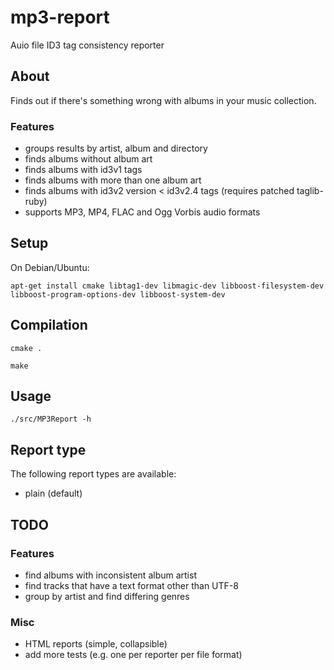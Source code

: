 mp3-report
==========

Auio file ID3 tag consistency reporter

## About
Finds out if there's something wrong with albums in your music collection.

### Features
* groups results by artist, album and directory
* finds albums without album art
* finds albums with id3v1 tags
* finds albums with more than one album art
* finds albums with id3v2 version < id3v2.4 tags (requires patched taglib-ruby)
* supports MP3, MP4, FLAC and Ogg Vorbis audio formats

## Setup

On Debian/Ubuntu:

`apt-get install cmake libtag1-dev libmagic-dev libboost-filesystem-dev libboost-program-options-dev libboost-system-dev`

## Compilation

`cmake .`

`make`

## Usage

`./src/MP3Report -h`

## Report type

The following report types are available:
* plain (default)

## TODO

### Features
* find albums with inconsistent album artist
* find tracks that have a text format other than UTF-8
* group by artist and find differing genres

### Misc
* HTML reports (simple, collapsible)
* add more tests (e.g. one per reporter per file format)
